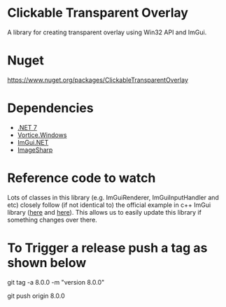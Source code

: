# Clickable Transparent Overlay
A library for creating transparent overlay using Win32 API and ImGui.

# Nuget

https://www.nuget.org/packages/ClickableTransparentOverlay

# Dependencies

* [.NET 7](https://dotnet.microsoft.com/en-us/download/dotnet/7.0)
* [Vortice.Windows](https://github.com/amerkoleci/Vortice.Windows)
* [ImGui.NET](https://github.com/mellinoe/ImGui.NET/)
* [ImageSharp](https://github.com/SixLabors/ImageSharp)

# Reference code to watch

Lots of classes in this library (e.g. ImGuiRenderer, ImGuiInputHandler and etc) closely
follow (if not identical to) the official example in c++ ImGui library
([here](https://github.com/ocornut/imgui/blob/master/backends/imgui_impl_dx11.cpp "Last changelog looked was 2022-10-11")
and [here](https://github.com/ocornut/imgui/blob/master/backends/imgui_impl_win32.cpp "Last changelog looked was 2023-04-04")).
This allows us to easily update this library if something changes over there.


# To Trigger a release push a tag as shown below

git tag -a 8.0.0 -m "version 8.0.0"

git push origin 8.0.0
